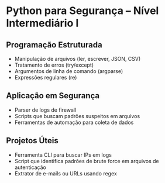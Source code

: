 # Python para Segurança – Nível Intermediário I

## Programação Estruturada
- Manipulação de arquivos (ler, escrever, JSON, CSV)
- Tratamento de erros (try/except)
- Argumentos de linha de comando (argparse)
- Expressões regulares (re)

## Aplicação em Segurança
- Parser de logs de firewall
- Scripts que buscam padrões suspeitos em arquivos
- Ferramentas de automação para coleta de dados

## Projetos Úteis
- Ferramenta CLI para buscar IPs em logs
- Script que identifica padrões de brute force em arquivos de autenticação
- Extrator de e-mails ou URLs usando regex
